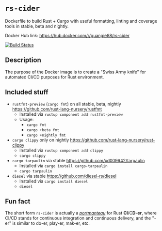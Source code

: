 # `rs-cider`

Dockerfile to build Rust + Cargo with useful formatting, linting and coverage
tools in stable, beta and nightly.

Docker Hub link: <https://hub.docker.com/r/guangie88/rs-cider>

[![Build Status](https://travis-ci.org/guangie88/rs-cider.svg?branch=master)](https://travis-ci.org/guangie88/rs-cider)

## Description

The purpose of the Docker image is to create a "Swiss Army knife" for automated
CI/CD purposes for Rust environment.

## Included stuff

- `rustfmt-preview` (`cargo fmt`) on all stable, beta, nightly
  <https://github.com/rust-lang-nursery/rustfmt>
  - Installed via `rustup component add rustfmt-preview`
  - Usage:
    - `cargo fmt`
    - `cargo +beta fmt`
    - `cargo +nightly fmt`
- `cargo clippy` only on nightly
  <https://github.com/rust-lang-nursery/rust-clippy>
  - Installed via `rustup component add clippy`
  - `cargo clippy`
- `cargo tarpaulin` via stable <https://github.com/xd009642/tarpaulin>
  - Installed via `cargo install cargo-tarpaulin`
  - `cargo tarpaulin`
- `diesel` via stable <https://github.com/diesel-rs/diesel>
  - Installed via `cargo install diesel`
  - `diesel`

## Fun fact

The short form `rs-cider` is actually a
[_portmanteau_](https://en.wikipedia.org/wiki/Portmanteau) for Rust
**CI**/C**D**-**er**, where CI/CD stands for continuous integration and
continuous delivery, and the "-er" is similar to do-er, play-er, mak-er, etc.
